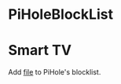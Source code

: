 # PiHoleBlockList

# Smart TV

Add [file](https://raw.githubusercontent.com/mkleinschnitker/PiHoleBlockList/main/smart_tv.txt) to PiHole's blocklist.
